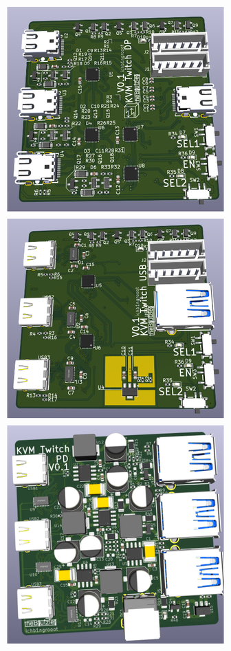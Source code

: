 ![Image 1](https://github.com/theBrutzler/KVM_Twitch/blob/main/DISPLAY_Twitch/DP_PCB.png)

![Image 2](https://github.com/theBrutzler/KVM_Twitch/blob/main/USB_C_Twitch/USB_C_PCB.png)

![Image 3](https://github.com/theBrutzler/KVM_Twitch/blob/main/USB_PD_Twitch/USB_PD_PCB.png)
